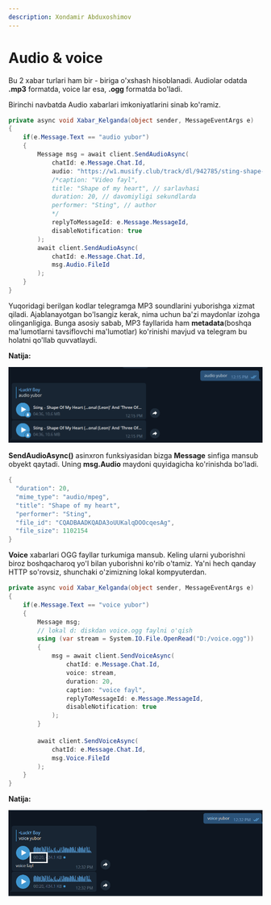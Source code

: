 ```yaml
---
description: Xondamir Abduxoshimov
---
```


# Audio & voice

Bu 2 xabar turlari ham bir - biriga o'xshash hisoblanadi. Audiolar odatda **.mp3** formatda, voice lar esa, **.ogg** formatda bo'ladi.

Birinchi navbatda Audio xabarlari imkoniyatlarini sinab ko'ramiz.

```csharp
private async void Xabar_Kelganda(object sender, MessageEventArgs e)
{
    if(e.Message.Text == "audio yubor")
    {
        Message msg = await client.SendAudioAsync(
            chatId: e.Message.Chat.Id,
            audio: "https://w1.musify.club/track/dl/942785/sting-shape-of-my-heart-from-the-professional-leon-and-three-of-hearts.mp3",
            /*caption: "Video fayl",
            title: "Shape of my heart", // sarlavhasi
            duration: 20, // davomiyligi sekundlarda
            performer: "Sting", // author 
            */
            replyToMessageId: e.Message.MessageId, 
            disableNotification: true
        );
        await client.SendAudioAsync(
            chatId: e.Message.Chat.Id,
            msg.Audio.FileId
        );
    }
}
```

Yuqoridagi berilgan kodlar telegramga MP3 soundlarini yuborishga xizmat qiladi. Ajablanayotgan bo'lsangiz kerak, nima uchun ba'zi maydonlar izohga olinganligiga. Bunga asosiy sabab, MP3 fayllarida ham **metadata**\(boshqa ma'lumotlarni tavsiflovchi ma'lumotlar\) ko'rinishi mavjud va telegram bu holatni qo'llab quvvatlaydi.

**Natija:**

![](../../../.gitbook/assets/image%20%2826%29.png)

**SendAudioAsync\(\)** asinxron funksiyasidan bizga **Message** sinfiga mansub obyekt qaytadi. Uning **msg.Audio** maydoni quyidagicha ko'rinishda bo'ladi.

```csharp
{
  "duration": 20,
  "mime_type": "audio/mpeg",
  "title": "Shape of my heart",
  "performer": "Sting",
  "file_id": "CQADBAADKQADA3oUUKalqDOOcqesAg",
  "file_size": 1102154
}
```

**Voice** xabarlari OGG fayllar turkumiga mansub. Keling ularni yuborishni biroz boshqacharoq yo'l bilan yuborishni ko'rib o'tamiz. Ya'ni hech qanday HTTP so'rovsiz, shunchaki o'zimizning lokal kompyuterdan. 

```csharp
private async void Xabar_Kelganda(object sender, MessageEventArgs e)
{
    if(e.Message.Text == "voice yubor")
    {
        Message msg;
        // lokal d: diskdan voice.ogg faylni o'qish        
        using (var stream = System.IO.File.OpenRead("D:/voice.ogg"))
        {
            msg = await client.SendVoiceAsync(
                chatId: e.Message.Chat.Id,
                voice: stream,
                duration: 20,
                caption: "voice fayl",
                replyToMessageId: e.Message.MessageId,
                disableNotification: true
            );
        }

        await client.SendVoiceAsync(
            chatId: e.Message.Chat.Id,
            msg.Voice.FileId
        );
    }
}
```

**Natija:**

![](../../../.gitbook/assets/image%20%2851%29.png)

